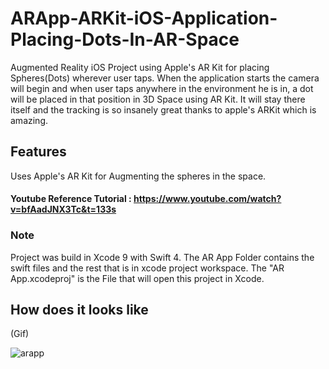 # ARApp-ARKit-iOS-Application-Placing-Dots-In-AR-Space
Augmented Reality iOS Project using Apple's AR Kit for placing Spheres(Dots) wherever user taps.
When the application starts the camera will begin and when user taps anywhere in the environment he is in, a dot will be placed in that position in 3D Space using AR Kit.
It will stay there itself and the tracking is so insanely great thanks to apple's ARKit which is amazing.

## Features
Uses Apple's AR Kit for Augmenting the spheres in the space.
#### Youtube Reference Tutorial : https://www.youtube.com/watch?v=bfAadJNX3Tc&t=133s

### Note
Project was build in Xcode 9 with Swift 4.
The AR App Folder contains the swift files and the rest that is in xcode project workspace.
The "AR App.xcodeproj" is the File that will open this project in Xcode.

## How does it looks like
(Gif)

![arapp](https://user-images.githubusercontent.com/15246084/41305570-fc20ee1a-6e90-11e8-8007-2c5fc9897c73.gif)

